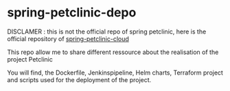 # spring-petclinic-depo
DISCLAMER : this is not the official repo of spring petclinic, here is the official repository of  <a href="//github.com/spring-petclinic/spring-petclinic-cloud/">spring-petclinic-cloud</a>


This repo allow me to share different ressource about the realisation of the project Petclinic 

You will find, the Dockerfile, Jenkinspipeline, Helm charts, Terraform project and scripts used for the deployment of the project.
